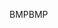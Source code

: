 <span data-ttu-id="c3f12-101">BMP</span><span class="sxs-lookup"><span data-stu-id="c3f12-101">BMP</span></span>